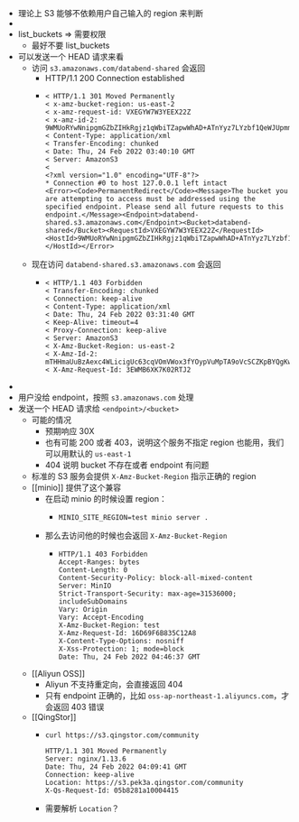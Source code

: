 - 理论上 S3 能够不依赖用户自己输入的 region 来判断
-
- list_buckets => 需要权限
	- 最好不要 list_buckets
- 可以发送一个 HEAD 请求来看
	- 访问 `s3.amazonaws.com/databend-shared` 会返回
		- HTTP/1.1 200 Connection established
		- ```http
		  < HTTP/1.1 301 Moved Permanently
		  < x-amz-bucket-region: us-east-2
		  < x-amz-request-id: VXEGYW7W3YEEX22Z
		  < x-amz-id-2: 9WMUoRYwNnipgmGZbZIHkRgjz1qWbiTZapwWhAD+ATnYyz7LYzbf1QeWJUpmmFY9vCM4S7kQxmL5akWMkBXxtw==
		  < Content-Type: application/xml
		  < Transfer-Encoding: chunked
		  < Date: Thu, 24 Feb 2022 03:40:10 GMT
		  < Server: AmazonS3
		  <
		  <?xml version="1.0" encoding="UTF-8"?>
		  * Connection #0 to host 127.0.0.1 left intact
		  <Error><Code>PermanentRedirect</Code><Message>The bucket you are attempting to access must be addressed using the specified endpoint. Please send all future requests to this endpoint.</Message><Endpoint>databend-shared.s3.amazonaws.com</Endpoint><Bucket>databend-shared</Bucket><RequestId>VXEGYW7W3YEEX22Z</RequestId><HostId>9WMUoRYwNnipgmGZbZIHkRgjz1qWbiTZapwWhAD+ATnYyz7LYzbf1QeWJUpmmFY9vCM4S7kQxmL5akWMkBXxtw==</HostId></Error>
		  ```
	- 现在访问 `databend-shared.s3.amazonaws.com` 会返回
		- ```http
		  < HTTP/1.1 403 Forbidden
		  < Transfer-Encoding: chunked
		  < Connection: keep-alive
		  < Content-Type: application/xml
		  < Date: Thu, 24 Feb 2022 03:31:40 GMT
		  < Keep-Alive: timeout=4
		  < Proxy-Connection: keep-alive
		  < Server: AmazonS3
		  < X-Amz-Bucket-Region: us-east-2
		  < X-Amz-Id-2: mTHHmaUuBzAexc4WLicigUc63cqVOmVWox3fYOypVuMpTA9oVcSCZKpBYQgKwxTnQ2uNAjpt42E=
		  < X-Amz-Request-Id: 3EWMB6XK7K02RTJ2
		  ```
-
- 用户没给 endpoint，按照 `s3.amazonaws.com` 处理
- 发送一个 HEAD 请求给 `<endpoint>/<bucket>`
	- 可能的情况
		- 预期响应 30X
		- 也有可能 200 或者 403，说明这个服务不指定 region 也能用，我们可以用默认的 `us-east-1`
		- 404 说明 bucket 不存在或者 endpoint 有问题
	- 标准的 S3 服务会提供 `X-Amz-Bucket-Region` 指示正确的 region
	- [[minio]] 提供了这个兼容
		- 在启动 minio 的时候设置 region：
			- ```shell
			  MINIO_SITE_REGION=test minio server . 
			  ```
		- 那么去访问他的时候也会返回 `X-Amz-Bucket-Region`
			- ```shell
			  HTTP/1.1 403 Forbidden
			  Accept-Ranges: bytes
			  Content-Length: 0
			  Content-Security-Policy: block-all-mixed-content
			  Server: MinIO
			  Strict-Transport-Security: max-age=31536000; includeSubDomains
			  Vary: Origin
			  Vary: Accept-Encoding
			  X-Amz-Bucket-Region: test
			  X-Amz-Request-Id: 16D69F6B835C12A8
			  X-Content-Type-Options: nosniff
			  X-Xss-Protection: 1; mode=block
			  Date: Thu, 24 Feb 2022 04:46:37 GMT
			  ```
	- [[Aliyun OSS]]
		- Aliyun 不支持重定向，会直接返回 404
		- 只有 endpoint 正确的，比如 `oss-ap-northeast-1.aliyuncs.com`，才会返回 403 错误
	- [[QingStor]]
		- ```shell
		  curl https://s3.qingstor.com/community
		  
		  HTTP/1.1 301 Moved Permanently
		  Server: nginx/1.13.6
		  Date: Thu, 24 Feb 2022 04:09:41 GMT
		  Connection: keep-alive
		  Location: https://s3.pek3a.qingstor.com/community
		  X-Qs-Request-Id: 05b8281a10004415
		  ```
		- 需要解析 `Location`？